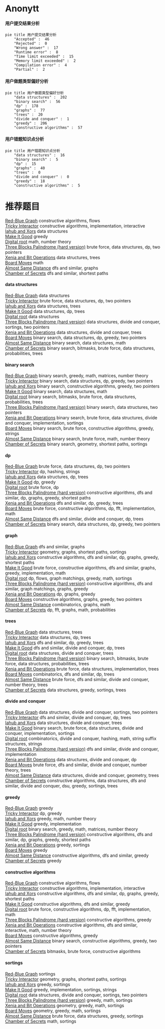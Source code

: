 # Anonytt
<!-- tabs:start -->
#### **用户提交结果分析**

```mermaid
pie title 用户提交结果分析
    "Accepted" :  46
    "Rejected" :  0
    "Wrong answer" :  17
    "Runtime error" :  8
    "Time limit exceeded" :  15
    "Memory limit exceeded" :  2
    "Compilation error" :  4
    "Partial" :  2
```
#### **用户做题类型偏好分析**

```mermaid
pie title 用户做题类型偏好分析
    "data structures" :  202
    "binary search" :  56
    "dp" :  178
    "graphs" :  77
    "trees" :  20
    "divide and conquer" :  1
    "greedy" :  206
    "constructive algorithms" :  57
```
#### **用户错题知识点分析**

```mermaid
pie title 用户错题知识点分析
    "data structures" :  16
    "binary search" :  5
    "dp" :  15
    "graphs" :  40
    "trees" :  0
    "divide and conquer" :  0
    "greedy" :  18
    "constructive algorithms" :  5
```
<!-- tabs:end -->
# 推荐题目
[Red-Blue Graph](http://codeforces.com/problemset/problem/1288/F)		constructive algorithms,
                        flows		  
[Tricky Interactor](http://codeforces.com/problemset/problem/1081/F)		constructive algorithms,
                        implementation,
                        interactive		  
[Iahub and Xors](http://codeforces.com/problemset/problem/341/D)		data structures		  
[Make It Good](http://codeforces.com/problemset/problem/1385/C)		greedy		  
[Digital root](http://codeforces.com/problemset/problem/1107/B)		math,
                        number theory		  
[Three Blocks Palindrome (hard version)](http://codeforces.com/problemset/problem/1335/E2)		brute force,
                        data structures,
                        dp,
                        two pointers		  
[Xenia and Bit Operations](http://codeforces.com/problemset/problem/339/D)		data structures,
                        trees		  
[Board Moves](http://codeforces.com/problemset/problem/1353/C)		math		  
[Almost Same Distance](http://codeforces.com/problemset/problem/1266/F)		dfs and similar,
                        graphs		  
[Chamber of Secrets](http://codeforces.com/problemset/problem/173/B)		dfs and similar,
                        shortest paths		  
<!-- tabs:start -->
#### **data structures**
[Red-Blue Graph](http://codeforces.com/problemset/problem/341/D)		data structures		  
[Tricky Interactor](http://codeforces.com/problemset/problem/1335/E2)		brute force,
                        data structures,
                        dp,
                        two pointers		  
[Iahub and Xors](http://codeforces.com/problemset/problem/339/D)		data structures,
                        trees		  
[Make It Good](http://codeforces.com/problemset/problem/1000/G)		data structures,
                        dp,
                        trees		  
[Digital root](http://codeforces.com/problemset/problem/338/E)		data structures		  
[Three Blocks Palindrome (hard version)](http://codeforces.com/problemset/problem/1190/D)		data structures,
                        divide and conquer,
                        sortings,
                        two pointers		  
[Xenia and Bit Operations](http://codeforces.com/problemset/problem/342/E)		data structures,
                        divide and conquer,
                        trees		  
[Board Moves](http://codeforces.com/problemset/problem/1492/C)		binary search,
                        data structures,
                        dp,
                        greedy,
                        two pointers		  
[Almost Same Distance](http://codeforces.com/problemset/problem/1490/G)		binary search,
                        data structures,
                        math		  
[Chamber of Secrets](http://codeforces.com/problemset/problem/1479/D)		binary search,
                        bitmasks,
                        brute force,
                        data structures,
                        probabilities,
                        trees		  
#### **binary search**
[Red-Blue Graph](http://codeforces.com/problemset/problem/337/C)		binary search,
                        greedy,
                        math,
                        matrices,
                        number theory		  
[Tricky Interactor](http://codeforces.com/problemset/problem/1492/C)		binary search,
                        data structures,
                        dp,
                        greedy,
                        two pointers		  
[Iahub and Xors](http://codeforces.com/problemset/problem/1463/D)		binary search,
                        constructive algorithms,
                        greedy,
                        two pointers		  
[Make It Good](http://codeforces.com/problemset/problem/1490/G)		binary search,
                        data structures,
                        math		  
[Digital root](http://codeforces.com/problemset/problem/1479/D)		binary search,
                        bitmasks,
                        brute force,
                        data structures,
                        probabilities,
                        trees		  
[Three Blocks Palindrome (hard version)](http://codeforces.com/problemset/problem/1436/E)		binary search,
                        data structures,
                        two pointers		  
[Xenia and Bit Operations](http://codeforces.com/problemset/problem/1461/D)		binary search,
                        brute force,
                        data structures,
                        divide and conquer,
                        implementation,
                        sortings		  
[Board Moves](http://codeforces.com/problemset/problem/1493/C)		binary search,
                        brute force,
                        constructive algorithms,
                        greedy,
                        strings		  
[Almost Same Distance](http://codeforces.com/problemset/problem/1487/D)		binary search,
                        brute force,
                        math,
                        number theory		  
[Chamber of Secrets](http://codeforces.com/problemset/problem/1486/B)		binary search,
                        geometry,
                        shortest paths,
                        sortings		  
#### **dp**
[Red-Blue Graph](http://codeforces.com/problemset/problem/1335/E2)		brute force,
                        data structures,
                        dp,
                        two pointers		  
[Tricky Interactor](http://codeforces.com/problemset/problem/245/H)		dp,
                        hashing,
                        strings		  
[Iahub and Xors](http://codeforces.com/problemset/problem/1000/G)		data structures,
                        dp,
                        trees		  
[Make It Good](http://codeforces.com/problemset/problem/335/F)		dp,
                        greedy		  
[Digital root](http://codeforces.com/problemset/problem/335/D)		brute force,
                        dp		  
[Three Blocks Palindrome (hard version)](http://codeforces.com/problemset/problem/339/C)		constructive algorithms,
                        dfs and similar,
                        dp,
                        graphs,
                        greedy,
                        shortest paths		  
[Xenia and Bit Operations](http://codeforces.com/problemset/problem/274/B)		dfs and similar,
                        dp,
                        greedy,
                        trees		  
[Board Moves](http://codeforces.com/problemset/problem/1286/F)		brute force,
                        constructive algorithms,
                        dp,
                        fft,
                        implementation,
                        math		  
[Almost Same Distance](http://codeforces.com/problemset/problem/337/D)		dfs and similar,
                        divide and conquer,
                        dp,
                        trees		  
[Chamber of Secrets](http://codeforces.com/problemset/problem/1492/C)		binary search,
                        data structures,
                        dp,
                        greedy,
                        two pointers		  
#### **graph**
[Red-Blue Graph](http://codeforces.com/problemset/problem/1266/F)		dfs and similar,
                        graphs		  
[Tricky Interactor](http://codeforces.com/problemset/problem/33/D)		geometry,
                        graphs,
                        shortest paths,
                        sortings		  
[Iahub and Xors](http://codeforces.com/problemset/problem/339/C)		constructive algorithms,
                        dfs and similar,
                        dp,
                        graphs,
                        greedy,
                        shortest paths		  
[Make It Good](http://codeforces.com/problemset/problem/1487/C)		brute force,
                        constructive algorithms,
                        dfs and similar,
                        graphs,
                        greedy,
                        implementation,
                        math		  
[Digital root](http://codeforces.com/problemset/problem/1437/C)		dp,
                        flows,
                        graph matchings,
                        greedy,
                        math,
                        sortings		  
[Three Blocks Palindrome (hard version)](http://codeforces.com/problemset/problem/1470/D)		constructive algorithms,
                        dfs and similar,
                        graph matchings,
                        graphs,
                        greedy		  
[Xenia and Bit Operations](http://codeforces.com/problemset/problem/1476/C)		dp,
                        graphs,
                        greedy		  
[Board Moves](http://codeforces.com/problemset/problem/1304/D)		constructive algorithms,
                        graphs,
                        greedy,
                        two pointers		  
[Almost Same Distance](http://codeforces.com/problemset/problem/1475/C)		combinatorics,
                        graphs,
                        math		  
[Chamber of Secrets](http://codeforces.com/problemset/problem/553/E)		dp,
                        fft,
                        graphs,
                        math,
                        probabilities		  
#### **trees**
[Red-Blue Graph](http://codeforces.com/problemset/problem/339/D)		data structures,
                        trees		  
[Tricky Interactor](http://codeforces.com/problemset/problem/1000/G)		data structures,
                        dp,
                        trees		  
[Iahub and Xors](http://codeforces.com/problemset/problem/274/B)		dfs and similar,
                        dp,
                        greedy,
                        trees		  
[Make It Good](http://codeforces.com/problemset/problem/337/D)		dfs and similar,
                        divide and conquer,
                        dp,
                        trees		  
[Digital root](http://codeforces.com/problemset/problem/342/E)		data structures,
                        divide and conquer,
                        trees		  
[Three Blocks Palindrome (hard version)](http://codeforces.com/problemset/problem/1479/D)		binary search,
                        bitmasks,
                        brute force,
                        data structures,
                        probabilities,
                        trees		  
[Xenia and Bit Operations](http://codeforces.com/problemset/problem/1511/C)		brute force,
                        data structures,
                        implementation,
                        trees		  
[Board Moves](http://codeforces.com/problemset/problem/1499/F)		combinatorics,
                        dfs and similar,
                        dp,
                        trees		  
[Almost Same Distance](http://codeforces.com/problemset/problem/1491/E)		brute force,
                        dfs and similar,
                        divide and conquer,
                        number theory,
                        trees		  
[Chamber of Secrets](http://codeforces.com/problemset/problem/1466/D)		data structures,
                        greedy,
                        sortings,
                        trees		  
#### **divide and conquer**
[Red-Blue Graph](http://codeforces.com/problemset/problem/1190/D)		data structures,
                        divide and conquer,
                        sortings,
                        two pointers		  
[Tricky Interactor](http://codeforces.com/problemset/problem/337/D)		dfs and similar,
                        divide and conquer,
                        dp,
                        trees		  
[Iahub and Xors](http://codeforces.com/problemset/problem/342/E)		data structures,
                        divide and conquer,
                        trees		  
[Make It Good](http://codeforces.com/problemset/problem/1461/D)		binary search,
                        brute force,
                        data structures,
                        divide and conquer,
                        implementation,
                        sortings		  
[Digital root](http://codeforces.com/problemset/problem/1466/G)		combinatorics,
                        divide and conquer,
                        hashing,
                        math,
                        string suffix structures,
                        strings		  
[Three Blocks Palindrome (hard version)](http://codeforces.com/problemset/problem/1490/D)		dfs and similar,
                        divide and conquer,
                        implementation		  
[Xenia and Bit Operations](https://codeforces.com/contest/1483/problem/C)		data structures,
                        divide and conquer,
                        dp		  
[Board Moves](http://codeforces.com/problemset/problem/1491/E)		brute force,
                        dfs and similar,
                        divide and conquer,
                        number theory,
                        trees		  
[Almost Same Distance](http://codeforces.com/problemset/problem/1303/G)		data structures,
                        divide and conquer,
                        geometry,
                        trees		  
[Chamber of Secrets](http://codeforces.com/problemset/problem/1494/D)		constructive algorithms,
                        data structures,
                        dfs and similar,
                        divide and conquer,
                        dsu,
                        greedy,
                        sortings,
                        trees		  
#### **greedy**
[Red-Blue Graph](http://codeforces.com/problemset/problem/1385/C)		greedy		  
[Tricky Interactor](http://codeforces.com/problemset/problem/335/F)		dp,
                        greedy		  
[Iahub and Xors](http://codeforces.com/problemset/problem/337/B)		greedy,
                        math,
                        number theory		  
[Make It Good](http://codeforces.com/problemset/problem/33/A)		greedy,
                        implementation		  
[Digital root](http://codeforces.com/problemset/problem/337/C)		binary search,
                        greedy,
                        math,
                        matrices,
                        number theory		  
[Three Blocks Palindrome (hard version)](http://codeforces.com/problemset/problem/339/C)		constructive algorithms,
                        dfs and similar,
                        dp,
                        graphs,
                        greedy,
                        shortest paths		  
[Xenia and Bit Operations](http://codeforces.com/problemset/problem/1082/C)		greedy,
                        sortings		  
[Board Moves](http://codeforces.com/problemset/problem/337/A)		greedy		  
[Almost Same Distance](http://codeforces.com/problemset/problem/339/E)		constructive algorithms,
                        dfs and similar,
                        greedy		  
[Chamber of Secrets](http://codeforces.com/problemset/problem/33/C)		greedy		  
#### **constructive algorithms**
[Red-Blue Graph](http://codeforces.com/problemset/problem/1288/F)		constructive algorithms,
                        flows		  
[Tricky Interactor](http://codeforces.com/problemset/problem/1081/F)		constructive algorithms,
                        implementation,
                        interactive		  
[Iahub and Xors](http://codeforces.com/problemset/problem/339/C)		constructive algorithms,
                        dfs and similar,
                        dp,
                        graphs,
                        greedy,
                        shortest paths		  
[Make It Good](http://codeforces.com/problemset/problem/339/E)		constructive algorithms,
                        dfs and similar,
                        greedy		  
[Digital root](http://codeforces.com/problemset/problem/1286/F)		brute force,
                        constructive algorithms,
                        dp,
                        fft,
                        implementation,
                        math		  
[Three Blocks Palindrome (hard version)](http://codeforces.com/problemset/problem/341/E)		constructive algorithms,
                        greedy		  
[Xenia and Bit Operations](http://codeforces.com/problemset/problem/1404/D)		constructive algorithms,
                        dfs and similar,
                        interactive,
                        math,
                        number theory		  
[Board Moves](http://codeforces.com/problemset/problem/1493/A)		constructive algorithms,
                        greedy		  
[Almost Same Distance](http://codeforces.com/problemset/problem/1463/D)		binary search,
                        constructive algorithms,
                        greedy,
                        two pointers		  
[Chamber of Secrets](https://codeforces.com/contest/1456/problem/B)		bitmasks,
                        brute force,
                        constructive algorithms		  
#### **sortings**
[Red-Blue Graph](http://codeforces.com/problemset/problem/1015/C)		sortings		  
[Tricky Interactor](http://codeforces.com/problemset/problem/33/D)		geometry,
                        graphs,
                        shortest paths,
                        sortings		  
[Iahub and Xors](http://codeforces.com/problemset/problem/1082/C)		greedy,
                        sortings		  
[Make It Good](http://codeforces.com/problemset/problem/339/A)		greedy,
                        implementation,
                        sortings,
                        strings		  
[Digital root](http://codeforces.com/problemset/problem/1190/D)		data structures,
                        divide and conquer,
                        sortings,
                        two pointers		  
[Three Blocks Palindrome (hard version)](http://codeforces.com/problemset/problem/1417/B)		greedy,
                        math,
                        sortings		  
[Xenia and Bit Operations](https://codeforces.com/contest/1496/problem/C)		geometry,
                        greedy,
                        math,
                        sortings		  
[Board Moves](http://codeforces.com/problemset/problem/1495/A)		geometry,
                        greedy,
                        math,
                        sortings		  
[Almost Same Distance](http://codeforces.com/problemset/problem/1497/A)		brute force,
                        data structures,
                        greedy,
                        sortings		  
[Chamber of Secrets](http://codeforces.com/problemset/problem/1427/A)		math,
                        sortings		  
<!-- tabs:end -->
